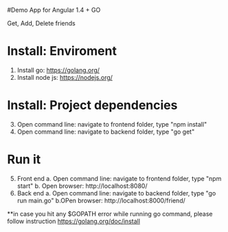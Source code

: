 #Demo App for Angular 1.4 + GO

Get, Add, Delete friends

Install: Enviroment
=======
1. Install go: https://golang.org/
2. Install node js: https://nodejs.org/

Install: Project dependencies
=======
3. Open command line: navigate to frontend folder, type "npm install"
4. Open command line: navigate to backend folder, type "go get"

Run it
======
5. Front end
  a. Open command line: navigate to frontend folder, type "npm start"
  b. Open browser: http://localhost:8080/
6. Back end
  a. Open command line: navigate to backend folder, type "go run main.go"
  b.OPen browser: http://localhost:8000/friend/


**in case you hit any $GOPATH error while running go command, please follow instruction https://golang.org/doc/install

